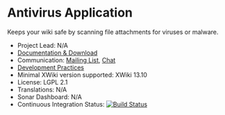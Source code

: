# Antivirus Application

Keeps your wiki safe by scanning file attachments for viruses or malware.

* Project Lead: N/A
* [Documentation & Download](https://store.xwiki.com/xwiki/bin/view/Extension/Antivirus+Application)
* Communication: [Mailing List](https://dev.xwiki.org/xwiki/bin/view/Community/MailingLists), [Chat](https://dev.xwiki.org/xwiki/bin/view/Community/Chat)
* [Development Practices](https://dev.xwiki.org/)
* Minimal XWiki version supported: XWiki 13.10
* License: LGPL 2.1
* Translations: N/A
* Sonar Dashboard: N/A
* Continuous Integration Status: [![Build Status](http://ci.xwikisas.com/view/All/job/xwikisas/job/application-antivirus/job/master/badge/icon)](http://ci.xwikisas.com/view/All/job/xwikisas/job/application-antivirus/job/master/)
